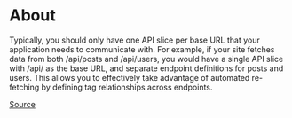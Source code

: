 # About

Typically, you should only have one API slice per base URL that your application needs to communicate with. For example, if your site fetches data from both /api/posts and /api/users, you would have a single API slice with /api/ as the base URL, and separate endpoint definitions for posts and users. This allows you to effectively take advantage of automated re-fetching by defining tag relationships across endpoints.

[Source](https://redux-toolkit.js.org/tutorials/rtk-query)